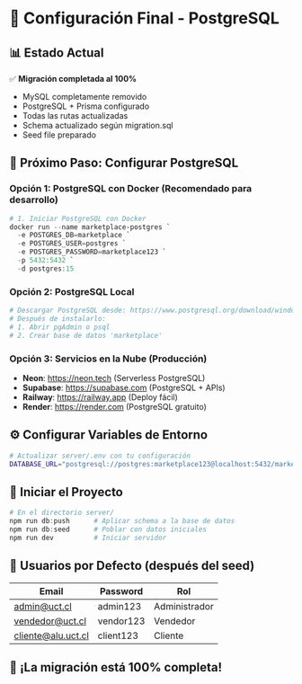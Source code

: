 # 🚀 Configuración Final - PostgreSQL

## 📊 Estado Actual

✅ **Migración completada al 100%**
- MySQL completamente removido
- PostgreSQL + Prisma configurado
- Todas las rutas actualizadas
- Schema actualizado según migration.sql
- Seed file preparado

## 🎯 Próximo Paso: Configurar PostgreSQL

### Opción 1: PostgreSQL con Docker (Recomendado para desarrollo)

```powershell
# 1. Iniciar PostgreSQL con Docker
docker run --name marketplace-postgres `
  -e POSTGRES_DB=marketplace `
  -e POSTGRES_USER=postgres `
  -e POSTGRES_PASSWORD=marketplace123 `
  -p 5432:5432 `
  -d postgres:15
```

### Opción 2: PostgreSQL Local

```powershell
# Descargar PostgreSQL desde: https://www.postgresql.org/download/windows/
# Después de instalarlo:
# 1. Abrir pgAdmin o psql
# 2. Crear base de datos 'marketplace'
```

### Opción 3: Servicios en la Nube (Producción)

- **Neon**: https://neon.tech (Serverless PostgreSQL)
- **Supabase**: https://supabase.com (PostgreSQL + APIs)
- **Railway**: https://railway.app (Deploy fácil)
- **Render**: https://render.com (PostgreSQL gratuito)

## ⚙️ Configurar Variables de Entorno

```bash
# Actualizar server/.env con tu configuración
DATABASE_URL="postgresql://postgres:marketplace123@localhost:5432/marketplace"
```

## 🚀 Iniciar el Proyecto

```powershell
# En el directorio server/
npm run db:push      # Aplicar schema a la base de datos
npm run db:seed      # Poblar con datos iniciales
npm run dev          # Iniciar servidor
```

## 👤 Usuarios por Defecto (después del seed)

| Email | Password | Rol |
|-------|----------|-----|
| admin@uct.cl | admin123 | Administrador |
| vendedor@uct.cl | vendor123 | Vendedor |
| cliente@alu.uct.cl | client123 | Cliente |

## 🎉 ¡La migración está 100% completa!

